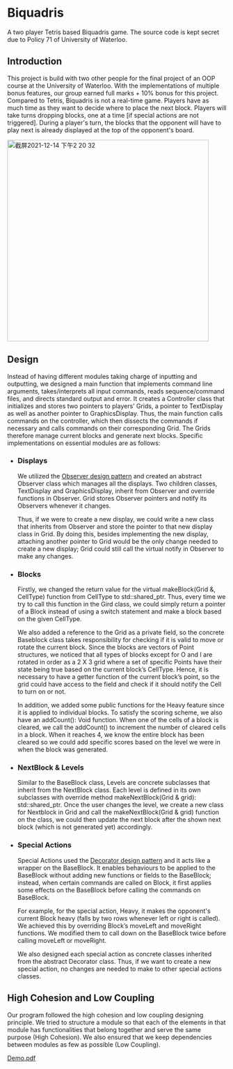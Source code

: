 # Biquadris
A two player Tetris based Biquadris game. The source code is kept secret due to Policy 71 of University of Waterloo.

## Introduction
This project is build with two other people for the final project of an OOP course at the University of Waterloo. With the implementations of multiple bonus features, our group earned full marks + 10% bonus for this project. Compared to Tetris, Biquadris is not a real-time game. Players have as much time as they want to decide where to place the next block. Players will take turns dropping blocks, one at a time [if special actions are not triggered]. During a player's turn, the blocks that the opponent will have to play next is already displayed at the top of the opponent's board. 

<img width="463" alt="截屏2021-12-14 下午2 20 32" src="https://user-images.githubusercontent.com/38364680/146088570-6c3c180e-b130-4c18-aeb1-e55379303b64.png">

## Design
Instead of having different modules taking charge of inputting and outputting, we designed a main function that implements command line arguments, takes/interprets all input commands, reads sequence/command files, and directs standard output and error. It creates a Controller class that initializes and stores two pointers to players’ Grids, a pointer to TextDisplay as well as another pointer to GraphicsDisplay. Thus, the main function calls commands on the controller, which then dissects the commands if necessary and calls commands on their corresponding Grid. The Grids therefore manage current blocks and generate next blocks. Specific implementations on essential modules are as follows:
- ### Displays
  We utilized the [Observer design pattern](https://en.wikipedia.org/wiki/Observer_pattern) and created an abstract Observer class which manages all the displays. Two children classes, TextDisplay and GraphicsDisplay, inherit from Observer and override functions in Observer. Grid stores Observer pointers and notify its Observers whenever it changes.
  
  Thus, if we were to create a new display, we could write a new class that inherits from Observer and store the pointer to that new display class in Grid. By doing this, besides implementing the new display, attaching another pointer to Grid would be the only change needed to create a new display; Grid could still call the virtual notify in Observer to make any changes. 
- ### Blocks
  Firstly, we changed the return value for the virtual makeBlock(Grid &, CellType) function from CellType to std::shared_ptr<Block>. Thus, every time we try to call this function in the Gird class, we could simply return a pointer of a Block instead of using a switch statement and make a block based on the given CellType.
  
  We also added a reference to the Grid as a private field, so the concrete Baseblock class takes responsibility for checking if it is valid to move or rotate the current block. Since the blocks are vectors of Point structures, we noticed that all types of blocks except for O and I are rotated in order as a 2 X 3 grid where a set of specific Points have their state being true based on the current block’s CellType. Hence, it is necessary to have a getter function of the current block’s point, so the grid could have access to the field and check if it should notify the Cell to turn on or not.
  
  In addition, we added some public functions for the Heavy feature since it is applied to individual blocks. To satisfy the scoring scheme, we also have an addCount(): Void function. When one of the cells of a block is cleared, we call the addCount() to increment the number of cleared cells in a block. When it reaches 4, we know the entire block has been cleared so we could add specific scores based on the level we were in when the block was generated.
- ### NextBlock & Levels
  Similar to the BaseBlock class, Levels are concrete subclasses that inherit from the NextBlock class. Each level is defined in its own subclasses with override method makeNextBlock(Grid & grid): std::shared_ptr<Block>. Once the user changes the level, we create a new class for Nextblock in Grid and call the makeNextBlock(Grid & grid) function on the class, we could then update the next block after the shown next block (which is not generated yet) accordingly.

- ### Special Actions
  Special Actions used the [Decorator design pattern](https://en.wikipedia.org/wiki/Wikipedia:What_Wikipedia_is_not#GUIDE) and it acts like a wrapper on the BaseBlock. It enables behaviours to be applied to the BaseBlock without adding new functions or fields to the BaseBlock; instead, when certain commands are called on Block, it first applies some effects on the BaseBlock before calling the commands on BaseBlock.
  
  For example, for the special action, Heavy, it makes the opponent's current Block heavy (falls by two rows whenever left or right is called). We achieved this by overriding Block’s moveLeft and moveRight functions. We modified them to call down on the BaseBlock twice before calling moveLeft or moveRight.
  
  We also designed each special action as concrete classes inherited from the abstract Decorator class. Thus, if we want to create a new special action, no changes are needed to make to other special actions classes.
  
## High Cohesion and Low Coupling
  Our program followed the high cohesion and low coupling designing principle. We tried to structure a module so that each of the elements in that module has functionalities that belong together and serve the same purpose (High Cohesion). We also ensured that we keep dependencies between modules as few as possible (Low Coupling).

[Demo.pdf](https://github.com/dianashi/Biquadris/files/7715186/Demo.pdf)

